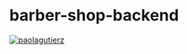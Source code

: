 # barber-shop-backend
[![paolagutierz](https://circleci.com/github/paolagutierz/barber-shop-backend.svg?style=svg)](https://app.circleci.com/pipelines/github/paolagutierz/barber-shop-backend?branch=feature%2Fconfig-circleci)